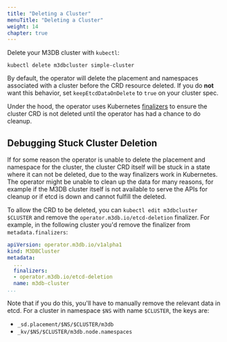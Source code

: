 ```yaml
---
title: "Deleting a Cluster"
menuTitle: "Deleting a Cluster"
weight: 14
chapter: true
---
```


Delete your M3DB cluster with `kubectl`:
```
kubectl delete m3dbcluster simple-cluster
```

By default, the operator will delete the placement and namespaces associated with a cluster before the CRD resource
deleted. If you do **not** want this behavior, set `keepEtcdDataOnDelete` to `true` on your cluster spec.

Under the hood, the operator uses Kubernetes [finalizers] to ensure the cluster CRD is not deleted until the operator
has had a chance to do cleanup.

## Debugging Stuck Cluster Deletion

If for some reason the operator is unable to delete the placement and namespace for the cluster, the cluster CRD itself
will be stuck in a state where it can not be deleted, due to the way finalizers work in Kubernetes. The operator might
be unable to clean up the data for many reasons, for example if the M3DB cluster itself is not available to serve the
APIs for cleanup or if etcd is down and cannot fulfill the deleted.

To allow the CRD to be deleted, you can `kubectl edit m3dbcluster $CLUSTER` and remove the
`operator.m3db.io/etcd-deletion` finalizer. For example, in the following cluster you'd remove the finalizer from `metadata.finalizers`:

```yaml
apiVersion: operator.m3db.io/v1alpha1
kind: M3DBCluster
metadata:
  ...
  finalizers:
  - operator.m3db.io/etcd-deletion
  name: m3db-cluster
...
```

Note that if you do this, you'll have to manually remove the relevant data in etcd. For a cluster in namespace `$NS`
with name `$CLUSTER`, the keys are:

- `_sd.placement/$NS/$CLUSTER/m3db`
- `_kv/$NS/$CLUSTER/m3db.node.namespaces`

[finalizers]: https://kubernetes.io/docs/concepts/overview/working-with-objects/finalizers/
